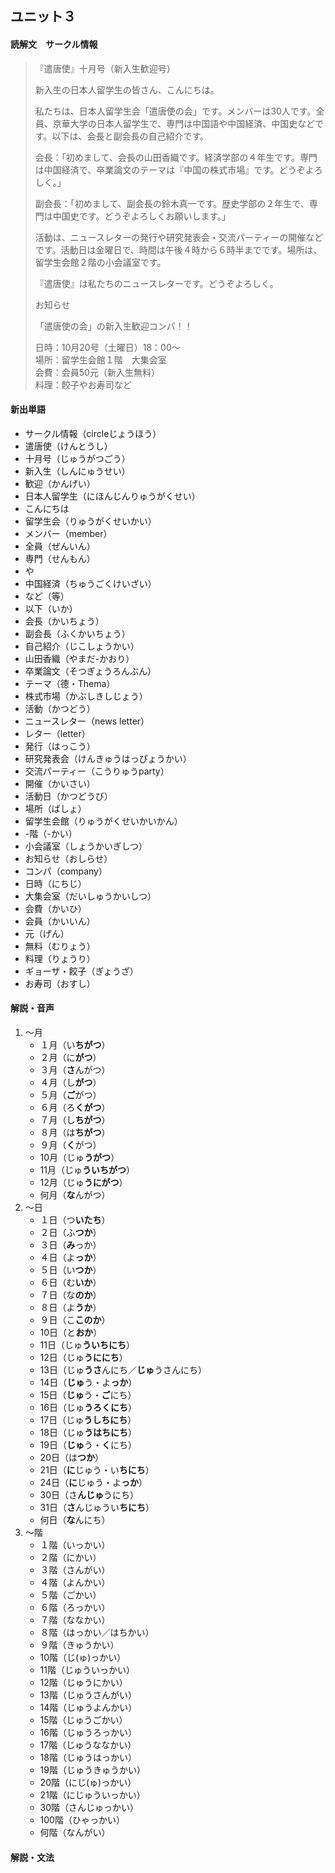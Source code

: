 ## ユニット３

#### 読解文　サークル情報

> 『遣唐使』十月号（新入生歓迎号）
>
> 新入生の日本人留学生の皆さん、こんにちは。
>
> 私たちは、日本人留学生会「遣唐使の会」です。メンバーは30人です。全員、京華大学の日本人留学生で、専門は中国語や中国経済、中国史などです。以下は、会長と副会長の自己紹介です。
>
> 会長：「初めまして、会長の山田香織です。経済学部の４年生です。専門は中国経済で、卒業論文のテーマは『中国の株式市場』です。どうぞよろしく。」
>
> 副会長：「初めまして、副会長の鈴木真一です。歴史学部の２年生で、専門は中国史です。どうぞよろしくお願いします。」
>
> 活動は、ニュースレターの発行や研究発表会・交流パーティーの開催などです。活動日は金曜日で、時間は午後４時から６時半までです。場所は、留学生会館２階の小会議室です。
>
> 『遣唐使』は私たちのニュースレターです。どうぞよろしく。
>
> お知らせ
>
> 「遣唐使の会」の新入生歓迎コンパ！！
>
> 日時：10月20号（土曜日）18：00〜 \
> 場所：留学生会館１階　大集会室 \
> 会費：会員50元（新入生無料）\
> 料理：餃子やお寿司など

#### 新出単語

- サークル情報（circleじょうほう）
- 遣唐使（けんとうし）
- 十月号（じゅうがつごう）
- 新入生（しんにゅうせい）
- 歓迎（かんげい）
- 日本人留学生（にほんじんりゅうがくせい）
- こんにちは
- 留学生会（りゅうがくせいかい）
- メンバー（member）
- 全員（ぜんいん）
- 専門（せんもん）
- や
- 中国経済（ちゅうごくけいざい）
- など（等）
- 以下（いか）
- 会長（かいちょう）
- 副会長（ふくかいちょう）
- 自己紹介（じこしょうかい）
- 山田香織（やまだ-かおり）
- 卒業論文（そつぎょうろんぶん）
- テーマ（德・Thema）
- 株式市場（かぶしきしじょう）
- 活動（かつどう）
- ニュースレター（news letter）
- レター（letter）
- 発行（はっこう）
- 研究発表会（けんきゅうはっぴょうかい）
- 交流パーティー（こうりゅうparty）
- 開催（かいさい）
- 活動日（かつどうび）
- 場所（ばしょ）
- 留学生会館（りゅうがくせいかいかん）
- -階（-かい）
- 小会議室（しょうかいぎしつ）
- お知らせ（おしらせ）
- コンパ（company）
- 日時（にちじ）
- 大集会室（だいしゅうかいしつ）
- 会費（かいひ）
- 会員（かいいん）
- 元（げん）
- 無料（むりょう）
- 料理（りょうり）
- ギョーザ・餃子（ぎょうざ）
- お寿司（おすし）

#### 解説・音声

1. 〜月
   - １月（い**ちがつ**）
   - ２月（に**がつ**）
   - ３月（**さ**んがつ）
   - ４月（し**がつ**）
   - ５月（**ご**がつ）
   - ６月（ろ**くがつ**）
   - ７月（し**ちがつ**）
   - ８月（は**ちがつ**）
   - ９月（**く**がつ）
   - 10月（じゅ**うがつ**）
   - 11月（じゅ**ういちがつ**）
   - 12月（じゅ**うにがつ**）
   - 何月（**な**んがつ）
2. 〜日
   - １日（つ**いたち**）
   - ２日（ふ**つか**）
   - ３日（**み**っか）
   - ４日（よ**っか**）
   - ５日（い**つか**）
   - ６日（む**いか**）
   - ７日（な**のか**）
   - ８日（よ**うか**）
   - ９日（こ**このか**）
   - 10日（と**おか**）
   - 11日（じゅ**ういちにち**）
   - 12日（じゅ**うににち**）
   - 13日（じゅ**うさ**んにち／**じゅ**うさんにち）
   - 14日（**じゅ**う・よ**っか**）
   - 15日（**じゅ**う・**ご**にち）
   - 16日（じゅ**うろくにち**）
   - 17日（じゅ**うしちにち**）
   - 18日（じゅ**うはちにち**）
   - 19日（**じゅ**う・**く**にち）
   - 20日（は**つか**）
   - 21日（**に**じゅう・い**ちにち**）
   - 24日（**に**じゅう・よ**っか**）
   - 30日（さ**んじゅ**うにち）
   - 31日（**さ**んじゅうい**ちにち**）
   - 何日（**な**んにち）
3. 〜階
   - １階（いっかい）
   - ２階（にかい）
   - ３階（さんがい）
   - ４階（よんかい）
   - ５階（ごかい）
   - ６階（ろっかい）
   - ７階（ななかい）
   - ８階（はっかい／はちかい）
   - ９階（きゅうかい）
   - 10階（じ(ゅ)っかい）
   - 11階（じゅういっかい）
   - 12階（じゅうにかい）
   - 13階（じゅうさんがい）
   - 14階（じゅうよんかい）
   - 15階（じゅうごかい）
   - 16階（じゅうろっかい）
   - 17階（じゅうななかい）
   - 18階（じゅうはっかい）
   - 19階（じゅうきゅうかい）
   - 20階（にじ(ゅ)っかい）
   - 21階（にじゅういっかい）
   - 30階（さんじゅっかい）
   - 100階（ひゃっかい）
   - 何階（なんがい）

#### 解説・文法


